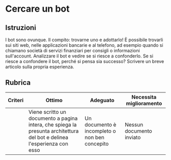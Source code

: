 # Cercare un bot

## Istruzioni

I bot sono ovunque. Il compito: trovarne uno e adottarlo! È possibile trovarli sui siti web, nelle applicazioni bancarie e al telefono, ad esempio quando si chiamano società di servizi finanziari per consigli o informazioni sull'account. Analizzare il bot e vedire se si riesce a confonderlo. Se si riesce a confondere il bot, perché si pensa sia successo? Scrivere un breve articolo sulla propria esperienza.

## Rubrica

| Criteri | Ottimo | Adeguato | Necessita miglioramento |
| -------- | ------------------------------------------------------------------------------------------------------------- | -------------------------------------------- | --------------------- |
|          | Viene scritto un documento a pagina intera, che spiega la presunta architettura del bot e delinea l'esperienza con esso | Un documento è incompleto o non ben concepito | Nessun documento inviato |
